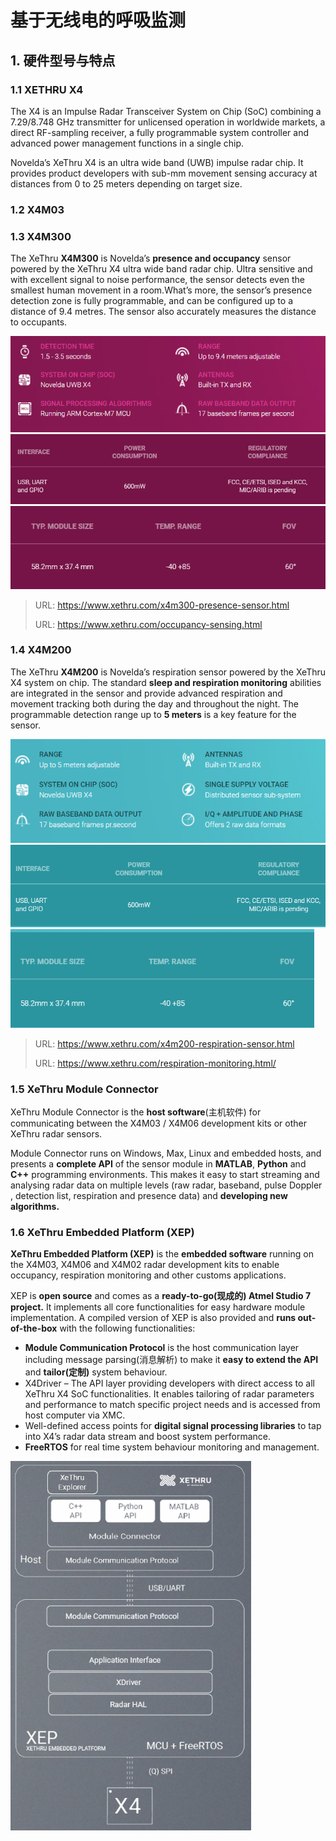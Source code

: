 # 基于无线电的呼吸监测

## 1. 硬件型号与特点

### 1.1 XETHRU X4

The X4 is an Impulse Radar Transceiver System on Chip (SoC) combining a 7.29/8.748 GHz transmitter for unlicensed operation in worldwide markets, a direct RF-sampling receiver, a fully programmable system controller and advanced power management functions in a single chip.

Novelda’s XeThru X4 is an ultra wide band (UWB) impulse radar chip. It provides product developers with sub-mm movement sensing accuracy at distances from 0 to 25 meters depending on target size.

### 1.2 X4M03



### 1.3 X4M300

The XeThru **X4M300** is Novelda’s **presence and occupancy** sensor powered by the XeThru X4 ultra wide band radar chip. Ultra sensitive and with excellent signal to noise performance, the sensor detects even the smallest human movement in a room.What’s more, the sensor’s presence detection zone is fully programmable, and can be configured up to a distance of 9.4 metres. The sensor also accurately measures the distance to occupants.

<img src="img/1.PNG" style="zoom: 80%;" />

<img src="img/2.PNG" style="zoom:80%;" />

<img src="img/3.PNG" style="zoom:80%;" />

> URL: https://www.xethru.com/x4m300-presence-sensor.html
>
> URL: https://www.xethru.com/occupancy-sensing.html

### 1.4 X4M200

The XeThru **X4M200** is Novelda’s respiration sensor powered by the XeThru X4 system on chip. The standard **sleep and respiration monitoring** abilities are integrated in the sensor and provide advanced respiration and movement tracking both during the day and throughout the night. The programmable detection range up to **5 meters** is a key feature for the sensor.

<img src="img/4.PNG" style="zoom:80%;" />

<img src="img/5.PNG" style="zoom:80%;" />

<img src="img/6.PNG" style="zoom:80%;" />

> URL: https://www.xethru.com/x4m200-respiration-sensor.html
>
> URL: https://www.xethru.com/respiration-monitoring.html/

### 1.5 XeThru Module Connector

XeThru Module Connector is the **host software**(主机软件) for communicating between the X4M03 / X4M06 development kits or other XeThru radar sensors.

Module Connector runs on Windows, Max, Linux and embedded hosts, and presents a **complete API** of the sensor module in **MATLAB**, **Python** and **C++** programming environments. This makes it easy to start streaming and analysing radar data on multiple levels (raw radar, baseband, pulse Doppler , detection list, respiration and presence data) and **developing new algorithms.**

### 1.6 XeThru Embedded Platform (XEP)

**XeThru Embedded Platform (XEP)** is the **embedded software** running on the X4M03, X4M06 and X4M02 radar development kits to enable occupancy, respiration monitoring and other customs applications.

XEP is **open source** and comes as a **ready-to-go(现成的) Atmel Studio 7 project.** It implements all core functionalities for easy hardware module implementation. A compiled version of XEP is also provided and **runs out-of-the-box** with the following functionalities:

- **Module Communication Protocol** is the host communication layer including message parsing(消息解析) to make it **easy to extend the API** and **tailor(定制)** system behaviour.
- X4Driver – The API layer providing developers with direct access to all XeThru X4 SoC functionalities. It enables tailoring of radar parameters and performance to match specific project needs and is accessed from host computer via XMC.
- Well-defined access points for **digital signal processing libraries** to tap into X4’s radar data stream and boost system performance.
- **FreeRTOS** for real time system behaviour monitoring and management.

<img src="img/7.PNG" style="zoom:80%;" />